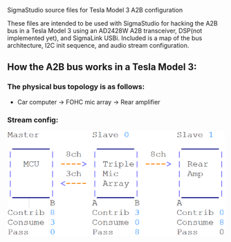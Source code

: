 SigmaStudio source files for Tesla Model 3 A2B configuration

These files are intended to be used with SigmaStudio for hacking the A2B bus in a
Tesla Model 3 using an AD2428W A2B transceiver, DSP(not implemented yet), and
SigmaLink USBi. Included is a map of the bus architecture, I2C init sequence, and
audio stream configuration.

## How the A2B bus works in a Tesla Model 3:
### The physical bus topology is as follows:
- Car computer -> FOHC mic array -> Rear amplifier
### Stream config:
![Stream Config](https://github.com/doitaljosh/sigmastudio-a2b-tesla-model3/blob/master/stream-config.png?raw=true)